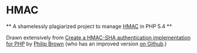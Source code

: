 # HMAC

** A shamelessly plagiarized project to manage [HMAC](https://en.wikipedia.org/wiki/Hash-based_message_authentication_code "English Wikipedia") in PHP 5.4 **

Drawn extensively from [Create a HMAC-SHA authentication implementation for PHP](http://culttt.com/2014/05/21/create-hmac-sha-authentication-implementation-php/ "Tutorial")
by [Philip Brown](https://github.com/philipbrown "Github") (who has an improved version [on Github](https://github.com/philipbrown/signature-php "Signature-php").)

